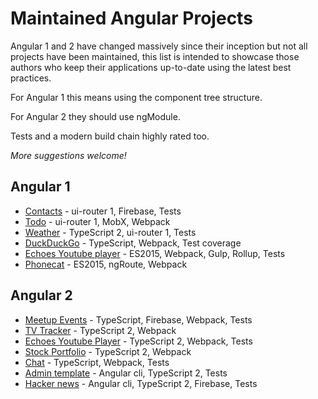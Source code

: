 # Maintained Angular Projects

Angular 1 and 2 have changed massively since their inception but not all projects have been maintained, this list is intended to showcase those authors who keep their applications up-to-date using the latest best practices.

For Angular 1 this means using the component tree structure.

For Angular 2 they should use ngModule.

Tests and a modern build chain highly rated too.

_More suggestions welcome!_

## Angular 1
* [Contacts](https://github.com/toddmotto/angular-1-5-components-app) - ui-router 1, Firebase, Tests
* [Todo](https://github.com/gaui/todoApp-angular-mobx-webpack) - ui-router 1, MobX, Webpack
* [Weather](https://github.com/paulhoughton/weather/) - TypeScript 2, ui-router 1, Tests
* [DuckDuckGo](https://github.com/vinaygopinath/duckduckgo-angular-demo) - TypeScript, Webpack, Test coverage
* [Echoes Youtube player](https://github.com/orizens/echoes) - ES2015, Webpack, Gulp, Rollup, Tests
* [Phonecat](https://github.com/emartech/angular-phonecat-components) - ES2015, ngRoute, Webpack

## Angular 2
* [Meetup Events](https://github.com/jerry-i/meetup-events/) - TypeScript, Firebase, Webpack, Tests 
* [TV Tracker](https://github.com/mattlewis92/angular2-tv-tracker/) - TypeScript 2, Webpack
* [Echoes Youtube Player](https://github.com/orizens/echoes-ng2) - TypeScript 2, Webpack, Tests
* [Stock Portfolio](https://github.com/paulhoughton/portfolio) - TypeScript 2, Webpack
* [Chat](https://github.com/ng-book/angular2-rxjs-chat/) - TypeScript, Webpack, Tests
* [Admin template](https://github.com/mrholek/CoreUI-Free-Bootstrap-Admin-Template/tree/master/Angular2_CLI_Dev) - Angular cli, TypeScript 2, Tests
* [Hacker news](https://github.com/hdjirdeh/angular2-hn) - Angular cli, TypeScript 2, Firebase, Tests
